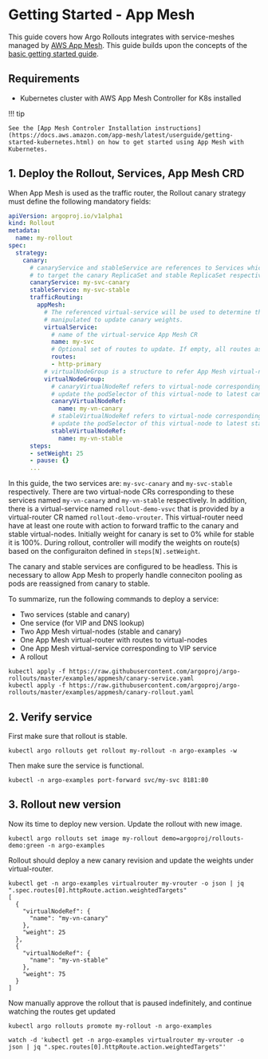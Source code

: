 # Getting Started - App Mesh

This guide covers how Argo Rollouts integrates with service-meshes managed by [AWS App Mesh](https://docs.aws.amazon.com/app-mesh/latest/userguide/what-is-app-mesh.html). This guide builds upon the concepts of the [basic getting started guide](../../getting-started.md).

## Requirements
- Kubernetes cluster with AWS App Mesh Controller for K8s installed

!!! tip

    See the [App Mesh Controler Installation instructions](https://docs.aws.amazon.com/app-mesh/latest/userguide/getting-started-kubernetes.html) on how to get started using App Mesh with Kubernetes.

## 1. Deploy the Rollout, Services, App Mesh CRD

When App Mesh is used as the traffic router, the Rollout canary strategy must define the following mandatory fields:

```yaml
apiVersion: argoproj.io/v1alpha1
kind: Rollout
metadata:
  name: my-rollout
spec:
  strategy:
    canary:
      # canaryService and stableService are references to Services which the Rollout will modify
      # to target the canary ReplicaSet and stable ReplicaSet respectively (required).
      canaryService: my-svc-canary
      stableService: my-svc-stable
      trafficRouting:
        appMesh:
          # The referenced virtual-service will be used to determine the virtual-router that is
          # manipulated to update canary weights.
          virtualService:
            # name of the virtual-service App Mesh CR
            name: my-svc
            # Optional set of routes to update. If empty, all routes associated with the virtual-service are updated.
            routes:
            - http-primary
          # virtualNodeGroup is a structure to refer App Mesh virtual-node CR corresponding to Canary and Stable versions
          virtualNodeGroup:
            # canaryVirtualNodeRef refers to virtual-node corresponding to canary version. Rollouts controller will
            # update the podSelector of this virtual-node to latest canary pod-hash generated by controller.
            canaryVirtualNodeRef:
              name: my-vn-canary
            # stableVirtualNodeRef refers to virtual-node corresponding to stable version. Rollouts controller will
            # update the podSelector of this virtual-node to latest stable pod-hash generated by controller.
            stableVirtualNodeRef:
              name: my-vn-stable
      steps:
      - setWeight: 25
      - pause: {}
      ...
```

In this guide, the two services are: `my-svc-canary` and `my-svc-stable` respectively. There are two
virtual-node CRs corresponding to these services named `my-vn-canary` and `my-vn-stable`
respectively. In addition, there is a virtual-service named `rollout-demo-vsvc` that is provided by a
virtual-router CR named `rollout-demo-vrouter`. This virtual-router need have at least one route with action to forward
traffic to the canary and stable virtual-nodes. Initially weight for canary is set to 0% while for stable it is 100%.
During rollout, controller will modify the weights on route(s) based on the configuraiton defined in
`steps[N].setWeight`.

The canary and stable services are configured to be headless. This is necessary to allow App Mesh to properly handle
conneciton pooling as pods are reassigned from canary to stable.

To summarize, run the following commands to deploy a service:

* Two services (stable and canary)
* One service (for VIP and DNS lookup)
* Two App Mesh virtual-nodes (stable and canary)
* One App Mesh virtual-router with routes to virtual-nodes
* One App Mesh virtual-service corresponding to VIP service
* A rollout

```shell
kubectl apply -f https://raw.githubusercontent.com/argoproj/argo-rollouts/master/examples/appmesh/canary-service.yaml
kubectl apply -f https://raw.githubusercontent.com/argoproj/argo-rollouts/master/examples/appmesh/canary-rollout.yaml
```
## 2. Verify service

First make sure that rollout is stable.

```shell
kubectl argo rollouts get rollout my-rollout -n argo-examples -w
```

Then make sure the service is functional.

```shell
kubectl -n argo-examples port-forward svc/my-svc 8181:80
```

## 3. Rollout new version

Now its time to deploy new version. Update the rollout with new image.

```shell
kubectl argo rollouts set image my-rollout demo=argoproj/rollouts-demo:green -n argo-examples
```

Rollout should deploy a new canary revision and update the weights under virtual-router.

```shell
kubectl get -n argo-examples virtualrouter my-vrouter -o json | jq ".spec.routes[0].httpRoute.action.weightedTargets"
[
  {
    "virtualNodeRef": {
      "name": "my-vn-canary"
    },
    "weight": 25
  },
  {
    "virtualNodeRef": {
      "name": "my-vn-stable"
    },
    "weight": 75
  }
]
```

Now manually approve the rollout that is paused indefinitely, and continue watching the routes get updated

```shell
kubectl argo rollouts promote my-rollout -n argo-examples

watch -d 'kubectl get -n argo-examples virtualrouter my-vrouter -o json | jq ".spec.routes[0].httpRoute.action.weightedTargets"'
```
